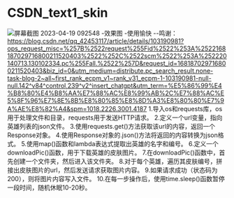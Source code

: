 # CSDN_text1_skin
![屏幕截图 2023-04-19 092548](https://user-images.githubusercontent.com/128241333/232942735-db3947c6-4756-482a-9f14-95db01fda3fb.png)
-效果图
-使用愉快
--鸣谢：https://blog.csdn.net/qq_42453117/article/details/103190981?ops_request_misc=%257B%2522request%255Fid%2522%253A%2522168187029716800211520403%2522%252C%2522scm%2522%253A%252220140713.130102334.pc%255Fall.%2522%257D&request_id=168187029716800211520403&biz_id=0&utm_medium=distribute.pc_search_result.none-task-blog-2~all~first_rank_ecpm_v1~rank_v31_ecpm-1-103190981-null-null.142^v84^control,239^v2^insert_chatgpt&utm_term=%E5%86%99%E4%B8%80%E4%B8%AA%E7%88%AC%E8%99%AB%2C%E7%88%AC%E5%8F%96%E7%8E%8B%E8%80%85%E8%8D%A3%E8%80%80%E7%9A%AE%E8%82%A4&spm=1018.2226.3001.4187
1.导入os和requests库，os用于处理文件和目录，requests用于发送HTTP请求。
2.定义一个url变量，指向英雄列表的json文件。
3.使用requests.get()方法获取该url的内容，返回一个Response对象。
4.使用Response对象的.json()方法将返回的内容转换为json格式。
5.使用map()函数和lambda表达式提取出英雄的名字和编号。
6.定义一个downloadPic()函数，用于下载英雄的皮肤图片。
7.在downloadPic()函数中，首先创建一个文件夹，然后进入该文件夹。
8.对于每个英雄，遍历其皮肤编号，拼接出皮肤图片的url，然后发送请求获取图片内容。
9.如果请求成功（状态码为200），则将图片内容写入文件。
10.在每一步操作后，使用time.sleep()函数暂停一段时间，随机休眠10-20秒。
